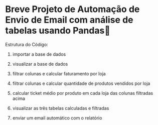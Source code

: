 # Breve Projeto de Automação de Envio de Email com análise de tabelas usando Pandas🐼

Estrutura do Código:

1. importar a base de dados

2. visualizar a base de dados

3. filtrar colunas e calcular faturamento por loja

4. filtrar colunas e calcular quantidade de produtos vendidos por loja

5. calcular ticket médio por produto em cada loja das colunas filtradas acima

6. visualizar as três tabelas calculadas e filtradas

7. enviar um email automático com o relatório 
